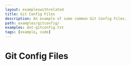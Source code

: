 ```yaml
---
layout: exampleswithrelated
title: Git Config Files
description: An example of some common Git Config Files.
path: examples/gitconfig/
examples: dot-gitconfig.txt
tags: [example, code]
---
```


# Git Config Files

<LINK>
